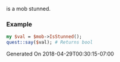 is a mob stunned.
### Example

```perl
my $val = $mob->IsStunned();
quest::say($val); # Returns bool
```


Generated On 2018-04-29T00:30:15-07:00